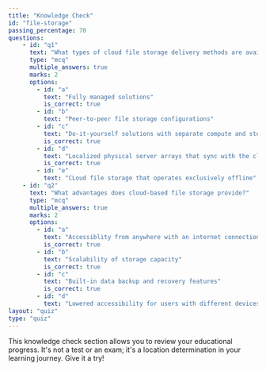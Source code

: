 ```yaml
---
title: "Knowledge Check"
id: "file-storage"
passing_percentage: 70
questions:
    - id: "q1"
      text: "What types of cloud file storage delivery methods are available?"
      type: "mcq"
      multiple_answers: true
      marks: 2
      options:
        - id: "a"
          text: "Fully managed solutions"
          is_correct: true
        - id: "b"
          text: "Peer-to-peer file storage configurations"
        - id: "c"
          text: "Do-it-yourself solutions with separate compute and storage"
          is_correct: true
        - id: "d"
          text: "Localized physical server arrays that sync with the cloud"
          is_correct: true
        - id: "e"
          text: "CLoud file storage that operates exclusively offline"
    - id: "q2"
      text: "What advantages does cloud-based file storage provide?"
      type: "mcq"
      multiple_answers: true
      marks: 2
      options:
        - id: "a"
          text: "Accessiblity from anywhere with an internet connection"
          is_correct: true
        - id: "b"
          text: "Scalability of storage capacity"
          is_correct: true
        - id: "c"
          text: "Built-in data backup and recovery features"
          is_correct: true
        - id: "d"
          text: "Lowered accessibility for users with different devices"
layout: "quiz"
type: "quiz"
---
```

This knowledge check section allows you to review your educational progress. It's not a test or an exam; it's a location determination in your learning journey. Give it a try!
